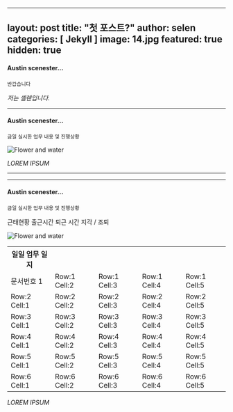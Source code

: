 
---
layout: post
title:  "첫 포스트?"
author: selen
categories: [ Jekyll ]
image: 14.jpg
featured: true
hidden: true
---





#### Austin scenester...
<small> 반갑습니다 </small>




*저는 셀렌입니다.*



***

#### Austin scenester...
<small>금일 실시한 업무 내용 및 진행상황</small>


![Flower and water]({{site.baseurl}}/images/pages/13.jpg)



*LOREM IPSUM*


---


***

#### Austin scenester...
<small>금일 실시한 업무 내용 및 진행상황</small>

근태현황
출근시간
퇴근 시간
지각 / 조퇴


![Flower and water]({{site.baseurl}}/images/pages/13.jpg)

<table>
  <tr><th>일일 업무 일지 </th></tr>
  <tr><td>문서번호 1 </td><td>Row:1 Cell:2</td><td>Row:1 Cell:3</td><td>Row:1 Cell:4</td><td>Row:1 Cell:5</td></tr>
  <tr><td>Row:2 Cell:1</td><td>Row:2 Cell:2</td><td>Row:2 Cell:3</td><td>Row:2 Cell:4</td><td>Row:2 Cell:5</td></tr>
  <tr><td>Row:3 Cell:1</td><td>Row:3 Cell:2</td><td>Row:3 Cell:3</td><td>Row:3 Cell:4</td><td>Row:3 Cell:5</td></tr>
  <tr><td>Row:4 Cell:1</td><td>Row:4 Cell:2</td><td>Row:4 Cell:3</td><td>Row:4 Cell:4</td><td>Row:4 Cell:5</td></tr>
  <tr><td>Row:5 Cell:1</td><td>Row:5 Cell:2</td><td>Row:5 Cell:3</td><td>Row:5 Cell:4</td><td>Row:5 Cell:5</td></tr>
  <tr><td>Row:6 Cell:1</td><td>Row:6 Cell:2</td><td>Row:6 Cell:3</td><td>Row:6 Cell:4</td><td>Row:6 Cell:5</td></tr>
</table>

*LOREM IPSUM*

